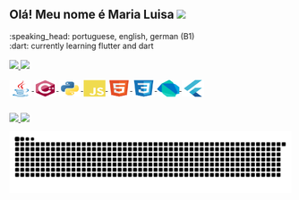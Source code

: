 ## Olá! Meu nome é Maria Luisa <img src="https://github.com/TheDudeThatCode/TheDudeThatCode/blob/master/Assets/Hi.gif" width="29px">
<div>:speaking_head: portuguese, english, german (B1)<div>
  <div>:dart:	currently learning flutter and dart</div><br>
<div>
  <a href="https://github.com/luisaadanttas">
  <img height="180em" src="https://github-readme-stats.vercel.app/api?username=luisaadanttas&show_icons=true&theme=dracula&include_all_commits=true&count_private=true"/> <img height="180em" src="https://github-readme-stats.vercel.app/api/top-langs/?username=luisaadanttas&layout=compact&langs_count=7&theme=dracula"/>
</div>

<div style="display: inline_block"><br>
  <img align="center" alt="Java" height="30" width="40" src="https://github.com/devicons/devicon/blob/master/icons/java/java-original.svg">
  <img align="center" alt="Cpp" height="30" width="40" src="https://github.com/devicons/devicon/blob/master/icons/cplusplus/cplusplus-original.svg">
  <img align="center" alt="Python" height="30" width="40" src="https://github.com/devicons/devicon/blob/master/icons/python/python-original.svg">
  <img align="center" alt="Js" height="30" width="40" src="https://raw.githubusercontent.com/devicons/devicon/master/icons/javascript/javascript-plain.svg">
  <img align="center" alt="HTML" height="30" width="40" src="https://raw.githubusercontent.com/devicons/devicon/master/icons/html5/html5-original.svg">
  <img align="center" alt="CSS" height="30" width="40" src="https://raw.githubusercontent.com/devicons/devicon/master/icons/css3/css3-original.svg">
    <img align="center" alt="Dart" height="30" width="40" src="https://raw.githubusercontent.com/devicons/devicon/master/icons/dart/dart-original.svg">
      <img align="center" alt="Flutter" height="30" width="40" src="https://raw.githubusercontent.com/devicons/devicon/master/icons/flutter/flutter-original.svg">



</div>
  
##
  
<div>
   <a href = "mailto:maria.luisa.dantas@ccc.ufcg.edu.br"><img src="https://img.shields.io/badge/Gmail-D14836?style=for-the-badge&logo=gmail&logoColor=white"</a>
     <a href="https://www.linkedin.com/in/maria-luisa-dantas-7543381b9/" target="_blank"><img src="https://img.shields.io/badge/-LinkedIn-%230077B5?style=for-the-badge&logo=linkedin&logoColor=white" target="_blank"></a>
   
</div>
  
  ![Snake animation](https://github.com/luisaadanttas/luisaadanttas/blob/output/github-contribution-grid-snake.svg)
